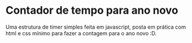 # Contador de tempo para ano novo

Uma estrutura de timer simples feita em javascript, posta em prática com html e css mínimo para fazer a contagem para o ano novo :D.